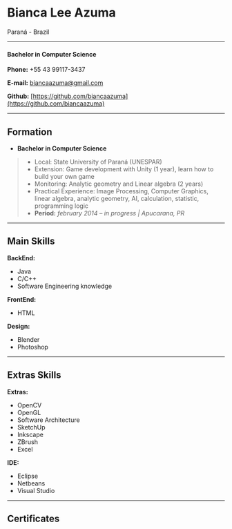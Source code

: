 # Bianca Lee Azuma
Paraná - Brazil

---

#### Bachelor in Computer Science

**Phone:** +55 43 99117-3437

**E-mail:** biancaazuma@gmail.com

**Github:** [https://github.com/biancaazuma](https://github.com/biancaazuma)

---

## Formation

* **Bachelor in Computer Science**
> * Local: State University of Paraná (UNESPAR)
> * Extension: Game development with Unity (1 year), learn how to build your own game
> * Monitoring: Analytic geometry and Linear algebra (2 years)
> * Practical Experience: Image Processing, Computer Graphics, linear algebra, analytic geometry, AI, calculation, statistic, programming logic
> * **Period:** *february 2014 – in progress | Apucarana, PR*

---

## Main Skills

**BackEnd:**
* Java
* C/C++
* Software Engineering knowledge

**FrontEnd:**
* HTML

**Design:**
* Blender
* Photoshop

---

## Extras Skills

**Extras:**
* OpenCV
* OpenGL
* Software Architecture
* SketchUp
* Inkscape
* ZBrush
* Excel

**IDE:**
* Eclipse
* Netbeans
* Visual Studio

---

## Certificates
